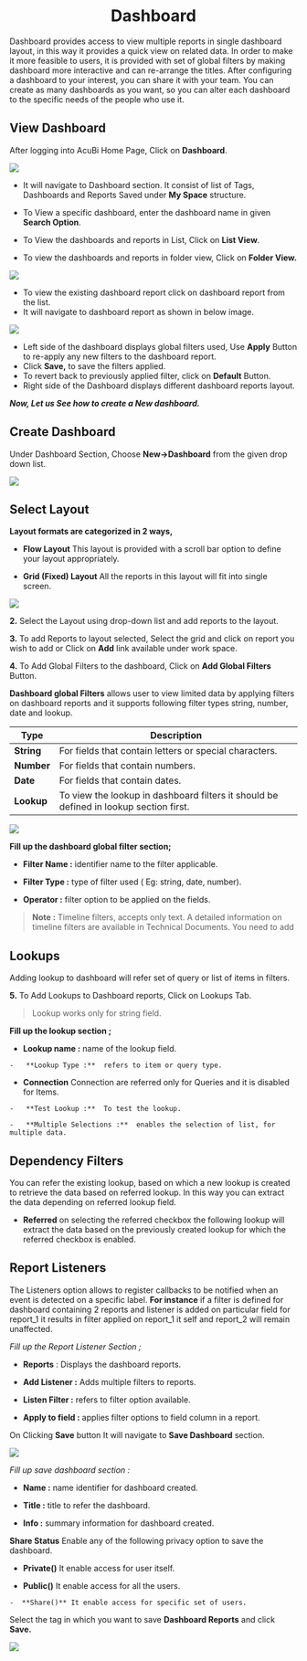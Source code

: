 <center><h1>Dashboard</h1></center>

Dashboard provides access to view multiple reports in single dashboard layout, in this way it provides a quick view on related data. In order to make it more feasible to users, it is provided with set of global filters by making dashboard more interactive and can re-arrange the titles. After configuring a dashboard to your interest, you can share it with your team. You can create as many dashboards as you want, so you can alter each dashboard to the specific needs of the people who use it.

## View Dashboard

After logging into AcuBi Home Page, Click on **Dashboard**.

![
](https://raw.githubusercontent.com/sv18042016/fp1/master/images/New_version5/UD_Dashboard_image1.png)

  - It will navigate to Dashboard section. It consist of list of Tags, Dashboards and Reports Saved under **My Space** structure.

   - To View a specific dashboard, enter the dashboard name in given **Search Option**. 
  - To View the dashboards and reports in List, Click on **List View**.
  - To view the dashboards and reports in folder view, Click on **Folder View.**
  
![
](https://raw.githubusercontent.com/sv18042016/fp1/master/images/New_version5/UD_Dashboard_image2.png)

 - To view the existing dashboard report click on dashboard report from the list. 
 -  It will navigate to dashboard report as shown in below image. 
 
![
](https://raw.githubusercontent.com/sv18042016/fp1/a139aa668a28e43d5ac7a91829062729877b0e09/images/New_version5/UD_Dashboard_image3.png)


 - Left side of the dashboard displays global filters used, Use **Apply** Button to re-apply any new filters to the dashboard report.
  - Click **Save,** to save the filters applied.
  - To revert back to previously applied filter, click on **Default** Button. 
  - Right side of the Dashboard displays different dashboard reports layout.
  
***Now, Let us See how to create a New dashboard.***
 
 ## Create Dashboard
Under Dashboard Section,  Choose **New->Dashboard** from the given drop down list. 

![
](https://raw.githubusercontent.com/sv18042016/fp1/99b04bcdbb9f776bd4ac2f0a851841fe9dcbbc34/images/New_version5/UD_Dashboard_image4.png)

## Select Layout

   **Layout formats are categorized in 2 ways,**
   
- **Flow Layout** This layout is provided with a scroll bar option to define your layout appropriately.

- **Grid (Fixed) Layout** All the reports in this layout will fit into single screen.

![
](https://raw.githubusercontent.com/sv18042016/fp1/3b8137ddf669d251a2e9ea3f26fa8b6bde3a8984/images/New_version5/UD_Dashboard_image5.png)


**2.**   Select the Layout using drop-down list and add reports to the layout.

**3.** To add Reports to layout selected, Select the grid and click on report you wish to add or Click on **Add** link available under work space. 

**4.** To Add Global Filters to the dashboard, Click on **Add Global Filters** Button.

**Dashboard global Filters** allows user to view limited data by applying filters on dashboard reports and it supports following filter types string, number, date and lookup.
 
| **Type** | **Description** |
|  ------ | ------ |
|  **String** | For fields that contain letters or special characters. |
|  **Number** | For fields that contain numbers. |
|  **Date** | For fields that contain dates. |
|  **Lookup** | To view the lookup in dashboard filters it should be defined in lookup section first. |

![
](https://raw.githubusercontent.com/sv18042016/fp1/1dd11662359a18e0f370aa3058e7fd6281328220/images/New_version5/UD_Dashboard_image6.png)

**Fill up the dashboard global filter section;**

 -   **Filter Name :**  identifier name to the filter applicable.

  -   **Filter Type :**  type of filter used ( Eg: string, date, number).

  -   **Operator :**  filter option to be applied on the fields.


> **Note :** Timeline filters, accepts only text. A detailed information on timeline filters are available in Technical Documents.
> You need to add
## Lookups

 Adding lookup to dashboard will refer set of query or list of items in filters.

**5.** To Add Lookups to Dashboard reports, Click on Lookups Tab.

> Lookup works only for string field.

**Fill up the lookup section ;**

   -   **Lookup name :**  name of the lookup field.
   
    -   **Lookup Type :**  refers to item or query type.
   
   -  **Connection**  Connection are referred only for Queries and it is disabled for Items.
     
    -   **Test Lookup :**  To test the lookup.
   
    -   **Multiple Selections :**  enables the selection of list, for multiple data.

## Dependency Filters

You can refer the existing lookup, based on which a new lookup is created to retrieve the data based on referred lookup. In this way  you can extract the data depending on referred lookup field.

   -   **Referred** on selecting the referred checkbox the following lookup will extract the data based on the previously created lookup for which the referred checkbox is enabled.
 
## Report Listeners 

The Listeners option allows to register callbacks to be notified when an event is detected on a specific label.
**For instance** if a filter is defined for dashboard containing 2 reports and listener is added on particular field for report_1 it results in filter applied on report_1 it self and report_2 will remain unaffected.

*Fill up the Report Listener Section ;*

   - **Reports** :  Displays the dashboard reports.
   
   -  **Add Listener :**  Adds multiple filters to reports.
   
   -   **Listen Filter :**  refers to filter option available.
    
   -   **Apply to field :**  applies filter options to field column in a report.
    
 On Clicking **Save** button It will navigate to **Save Dashboard** section.

![
](https://raw.githubusercontent.com/sv18042016/fp1/90511a882ffd694c16d44cb8f74b6f97e9db823e/images/create_dash_ur_3.png)

*Fill up save dashboard section :*

   -   **Name :**  name identifier for dashboard created.
                              
   -   **Title :**  title to refer the dashboard.
    
   -   **Info :**  summary information for dashboard created.
    
   **Share Status**   Enable any of the following privacy option to save the dashboard.
    
   -  **Private()** It enable access for user itself.
   
   -  **Public()**   It enable access for all the users. 
   
    -  **Share()** It enable access for specific set of users.
  
Select the tag in which you want to save **Dashboard Reports** and click **Save.**

![
](https://raw.githubusercontent.com/sv18042016/fp1/90511a882ffd694c16d44cb8f74b6f97e9db823e/images/create_dash_ur_4.png) 

<!--stackedit_data:
eyJoaXN0b3J5IjpbLTQ0MDgzNjY4NiwxOTg3MjcxNDE3LC0xMj
UxNzMwMjM2LDIwMjk1NTc3NzgsLTkzNDUzMzgzMCwtMTg3Mzcx
NzU0NSwtNTI1MDE3NTgyLC0xNzEwMjg5Nzg5LDE5ODA2NTA2Nj
UsNjk1Nzg5Mzk2LDEzOTA0NTgyODMsMTU5OTM4NjIzOSwyNTg4
MDgyMTksLTMyODczNTQ1LC0xMjMxNDgyNTEwLC0xODM0NDYzOT
Y4LC0xOTI4NjI2NjcsMjI2NjI2ODQ1LC00NzY0NjM2MSwtMTAw
ODM5MDMzXX0=
-->